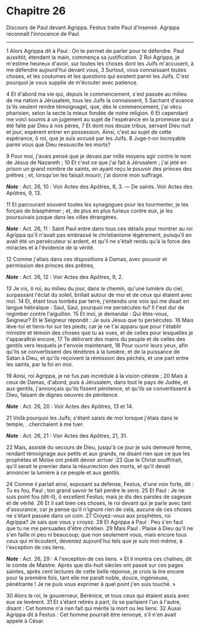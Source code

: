 # Chapitre 26

Discours de Paul devant Agrippa.
Festus traite Paul d’insensé.
Agrippa reconnaît l’innocence de Paul.

***

1 Alors Agrippa dit à Paul : On te permet de parler pour te défendre. Paul aussitôt, étendant la main, commença sa justification. 2 Roi Agrippa, je m'estime heureux d'avoir, sur toutes les choses dont les Juifs m'accusent, à me défendre aujourd'hui devant vous, 3 Surtout, vous connaissant toutes choses, et les coutumes et les questions qui existent parmi les Juifs. C'est pourquoi je vous supplie de m'écouter avec patience.


4 Et d'abord ma vie qui, depuis le commencement, s'est passée au milieu de ma nation à Jérusalem, tous les Juifs la connaissent, 5 Sachant d'avance (s'ils veulent rendre témoignage), que, dès le commencement, j'ai vécu pharisien, selon la secte la mieux fondée de notre religion. 6 Et cependant me voici soumis à un jugement au sujet de l'espérance en la promesse qui a été faite par Dieu à nos pères, 7 Et dont nos douze tribus, servant Dieu nuit et jour, espèrent entrer en possession. Ainsi, c'est au sujet de cette espérance, ô roi, que je suis accusé par les Juifs. 8 Juge-t-on incroyable parmi vous que Dieu ressuscite les morts?


9 Pour moi, j'avais pensé que je devais par mille moyens agir contre le nom de Jésus de Nazareth ; 10 Et c'est ce que j'ai fait à Jérusalem ; j'ai jeté en prison un grand nombre de saints, en ayant reçu le pouvoir des princes des prêtres ; et, lorsqu'on les faisait mourir, j'ai donné mon suffrage.

***Note*** :  Act. 26, 10 : Voir Actes des Apôtres, 8, 3. ― De saints. Voir Actes des Apôtres, 9, 13.

11 Et parcourant souvent toutes les synagogues pour les tourmenter, je les forçais de blasphémer ; et, de plus en plus furieux contre eux, je les poursuivais jusque dans les villes étrangères.

***Note*** :  Act. 26, 11 : Saint Paul entre dans tous ces détails pour montrer au roi Agrippa qu'il n'avait pas embrassé le christianisme légèrement, puisqu'il en avait été un persécuteur si ardent, et qu'il ne s'était rendu qu'à la force des miracles et à l'évidence de la vérité.


12 Comme j'allais dans ces dispositions à Damas, avec pouvoir et permission des princes des prêtres,

***Note*** :  Act. 26, 12 : Voir Actes des Apôtres, 9, 2.

13 Je vis, ô roi, au milieu du jour, dans le chemin, qu'une lumière du ciel, surpassant l'éclat du soleil, brillait autour de moi et de ceux qui étaient avec moi. 14 Et, étant tous tombés par terre, j'entendis une voix qui me disait en langue hébraïque : Saul, Saul, pourquoi me persécutes-tu? Il t'est dur de regimber contre l'aiguillon. 15 Et moi, je demandai : Qui êtes-vous, Seigneur? Et le Seigneur répondit : Je suis Jésus que tu persécutes. 16 Mais lève-toi et tiens-toi sur tes pieds; car je ne t'ai apparu que pour t'établir ministre et témoin des choses que tu as vues, et de celles pour lesquelles je t'apparaîtrai encore, 17 Te délivrant des mains du peuple et de celles des gentils vers lesquels je t'envoie maintenant, 18 Pour ouvrir leurs yeux, afin qu'ils se convertissent des ténèbres à la lumière, et de la puissance de Satan à Dieu, et qu'ils reçoivent la rémission des péchés, et une part entre les saints, par la foi en moi.


19 Ainsi, roi Agrippa, je ne fus pas incrédule à la vision céleste ; 20 Mais à ceux de Damas, d'abord, puis à Jérusalem, dans tout le pays de Judée, et aux gentils, j'annonçais qu'ils fissent pénitence, et qu'ils se convertissent à Dieu, faisant de dignes oeuvres de pénitence.

***Note*** :  Act. 26, 20 : Voir Actes des Apôtres, 13 et 14.

21 Voilà pourquoi les Juifs; s'étant saisis de moi lorsque j'étais dans le temple, . cherchaient à me tuer.

***Note*** :  Act. 26, 21 : Voir Actes des Apôtres, 21, 31.

22 Mais, assisté du secours de Dieu, jusqu'à ce jour je suis demeuré ferme, rendant témoignage aux petits et aux grands, ne disant rien que ce que les prophètes et Moïse ont prédit devoir arriver :23 Que le Christ souffrirait, qu'il serait le premier dans la résurrection des morts, et qu'il devait annoncer la lumière à ce peuple et aux gentils.


24 Comme il parlait ainsi, exposant sa défense, Festus, d'une voix forte, dit : Tu es fou, Paul ; ton grand savoir te fait perdre le sens. 25 Et Paul : Je ne suis point fou (dit-il), ô excellent Festus; mais je dis des paroles de sagesse et de vérité. 26 Et il sait bien ces choses, le roi devant qui je parle avec tant d'assurance; car je pense qu'il n'ignore rien de cela, aucune de ces choses ne s'étant passée dans un coin. 27 Croyez-vous aux prophètes, roi Agrippa? Je sais que vous y croyez. 28 Et Agrippa à Paul : Peu s'en faut que tu ne me persuades d'être chrétien. 29 Mais Paul : Plaise à Dieu qu'il ne s'en faille ni peu ni beaucoup; que non seulement vous, mais encore tous ceux qui m'écoutent, deveniez aujourd'hui tels que je suis moi-même, à l'exception de ces liens.

***Note*** :  Act. 26, 29 : A l'exception de ces liens. « Et il montra ces chaînes, dit le comte de Maistre. Après que dix-huit siècles ont passé sur ces pages saintes, après cent lectures de cette belle réponse, je crois la lire encore pour la première fois, tant elle me paraît noble, douce, ingénieuse, pénétrante ! Je ne puis vous exprimer à quel point j'en suis touché. »


30 Alors le roi, le gouverneur, Bérénice, et tous ceux qui étaient assis avec eux se levèrent. 31 Et s'étant retirés à part, ils se parlaient l'un à l'autre, disant : Cet homme n'a rien fait qui mérite la mort ou les liens. 32 Aussi Agrippa dit à Festus : Cet homme pourrait être renvoyé, s'il n'en avait appelé à César.

